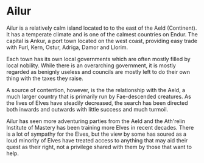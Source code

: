 
# Ailur
Ailur is a relatively calm island located to to the east of the Aeld (Continent). It has a temperate climate and is one of the calmest countries on Endur. The capital is Ankur, a port town located on the west coast, providing easy trade with Furl, Kern, Ostur, Adriga, Damor and Llorim. 

Each town has its own local governments which are often mostly filled by local nobility. While there is an overarching government, it is mostly regarded as benignly useless and councils are mostly left to do their own thing with the taxes they raise. 

A source of contention, however, is the the relationship with the Aeld, a much larger country that is primarily run by Fae-descended creatures. As the lives of Elves have steadily decreased, the search has been directed both inwards and outwards with little success and much turmoil. 

Ailur has seen more adventuring parties from the Aeld and the Ath'relin Institute of Mastery has been training more Elves in recent decades. There is a lot of sympathy for the Elves, but the view by some has soured as a loud minority of Elves have treated access to anything that may aid their quest as their right, not a privilege shared with them by those that want to help.